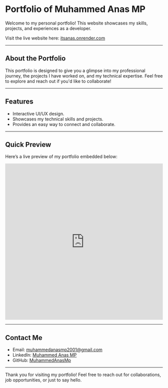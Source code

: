 # Portfolio of Muhammed Anas MP

Welcome to my personal portfolio! This website showcases my skills, projects, and experiences as a developer.

Visit the live website here: [itsanas.onrender.com](https://itsanas.onrender.com)

---

## About the Portfolio

This portfolio is designed to give you a glimpse into my professional journey, the projects I have worked on, and my technical expertise. Feel free to explore and reach out if you'd like to collaborate!

---

## Features

- Interactive UI/UX design.
- Showcases my technical skills and projects.
- Provides an easy way to connect and collaborate.

---

## Quick Preview

Here’s a live preview of my portfolio embedded below:

<iframe src="https://itsanas.onrender.com" width="100%" height="500px" style="border:none;"></iframe>

---

## Contact Me

- Email: [muhammedanasmp2001@gmail.com](mailto:muhammedanasmp2001@gmail.com)
- LinkedIn: [Muhammed Anas MP](https://www.linkedin.com/in/muhammed-anas-mp)
- GitHub: [MuhammedAnasMp](https://github.com/MuhammedAnasMp)

---

Thank you for visiting my portfolio! Feel free to reach out for collaborations, job opportunities, or just to say hello.